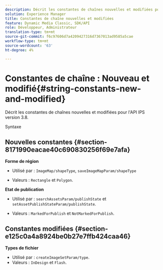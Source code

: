 ```yaml
---
description: Décrit les constantes de chaînes nouvelles et modifiées pour l'API IPS version 3.8.
solution: Experience Manager
title: Constantes de chaîne nouvelles et modifiées
feature: Dynamic Media Classic, SDK/API
role: Développeur, Administrateur
translation-type: tm+mt
source-git-commit: f6c97606d7a4209427316d7367013ad9585a5cae
workflow-type: tm+mt
source-wordcount: '63'
ht-degree: 4%

---
```



# Constantes de chaîne : Nouveau et modifié{#string-constants-new-and-modified}

Décrit les constantes de chaînes nouvelles et modifiées pour l&#39;API IPS version 3.8.

Syntaxe

## Nouvelles constantes {#section-8171990eacae40c690830256f69e7afa}

**Forme de région**

* Utilisé par : `ImageMap/shapeType`, `saveImageMapParam/shapeType`

* Valeurs : `Rectangle` et `Polygon`.

**Etat de publication**

* Utilisé par : `searchAssetsParam/publishState` et `setAssetPublishStateParam/publishState`.

* Valeurs : `MarkedForPublish` et `NotMarkedForPublish`.

## Constantes modifiées {#section-e125c0a4a8924be0b27e7ffb424caa46}

**Types de fichier**

* Utilisé par : `createImageSetParam/type`.
* Valeurs : `InDesign` et `Flash`.

